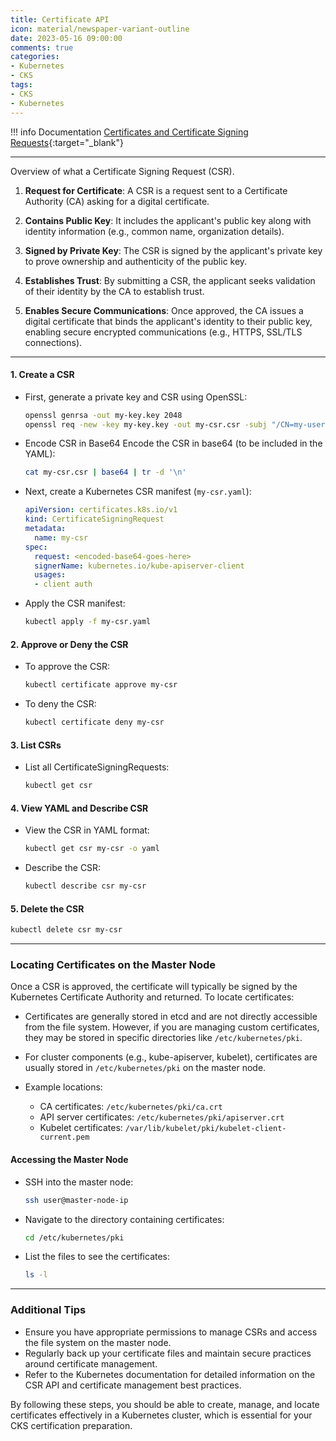 ```yaml
---
title: Certificate API
icon: material/newspaper-variant-outline
date: 2023-05-16 09:00:00
comments: true
categories:
- Kubernetes
- CKS
tags:
- CKS
- Kubernetes
---
```


!!! info Documentation
    [Certificates and Certificate Signing Requests](https://kubernetes.io/docs/reference/access-authn-authz/certificate-signing-requests/){:target="_blank"}

---
Overview of what a Certificate Signing Request (CSR).

1. **Request for Certificate**: A CSR is a request sent to a Certificate Authority (CA) asking for a digital certificate.
  
2. **Contains Public Key**: It includes the applicant's public key along with identity information (e.g., common name, organization details).

3. **Signed by Private Key**: The CSR is signed by the applicant's private key to prove ownership and authenticity of the public key.

4. **Establishes Trust**: By submitting a CSR, the applicant seeks validation of their identity by the CA to establish trust.

5. **Enables Secure Communications**: Once approved, the CA issues a digital certificate that binds the applicant's identity to their public key, enabling secure encrypted communications (e.g., HTTPS, SSL/TLS connections).

---

#### 1. Create a CSR

- First, generate a private key and CSR using OpenSSL:

  ```bash
  openssl genrsa -out my-key.key 2048
  openssl req -new -key my-key.key -out my-csr.csr -subj "/CN=my-user"
  ```

- Encode CSR in Base64
  Encode the CSR in base64 (to be included in the YAML):

  ```bash
  cat my-csr.csr | base64 | tr -d '\n'
  ```

- Next, create a Kubernetes CSR manifest (`my-csr.yaml`):

  ```yaml
  apiVersion: certificates.k8s.io/v1
  kind: CertificateSigningRequest
  metadata:
    name: my-csr
  spec:
    request: <encoded-base64-goes-here>
    signerName: kubernetes.io/kube-apiserver-client
    usages:
    - client auth
  ```

- Apply the CSR manifest:

  ```bash
  kubectl apply -f my-csr.yaml
  ```

#### 2. Approve or Deny the CSR

- To approve the CSR:

  ```bash
  kubectl certificate approve my-csr
  ```

- To deny the CSR:

  ```bash
  kubectl certificate deny my-csr
  ```

#### 3. List CSRs

- List all CertificateSigningRequests:

  ```bash
  kubectl get csr
  ```

#### 4. View YAML and Describe CSR

- View the CSR in YAML format:

  ```bash
  kubectl get csr my-csr -o yaml
  ```

- Describe the CSR:

  ```bash
  kubectl describe csr my-csr
  ```

#### 5. Delete the CSR

  ```bash
  kubectl delete csr my-csr
  ```

---

### Locating Certificates on the Master Node

Once a CSR is approved, the certificate will typically be signed by the Kubernetes Certificate Authority and returned. To locate certificates:

- Certificates are generally stored in etcd and are not directly accessible from the file system. However, if you are managing custom certificates, they may be stored in specific directories like `/etc/kubernetes/pki`.

- For cluster components (e.g., kube-apiserver, kubelet), certificates are usually stored in `/etc/kubernetes/pki` on the master node.

- Example locations:
  - CA certificates: `/etc/kubernetes/pki/ca.crt`
  - API server certificates: `/etc/kubernetes/pki/apiserver.crt`
  - Kubelet certificates: `/var/lib/kubelet/pki/kubelet-client-current.pem`

#### Accessing the Master Node

- SSH into the master node:

  ```bash
  ssh user@master-node-ip
  ```

- Navigate to the directory containing certificates:

  ```bash
  cd /etc/kubernetes/pki
  ```

- List the files to see the certificates:

  ```bash
  ls -l
  ```

---

### Additional Tips

- Ensure you have appropriate permissions to manage CSRs and access the file system on the master node.
- Regularly back up your certificate files and maintain secure practices around certificate management.
- Refer to the Kubernetes documentation for detailed information on the CSR API and certificate management best practices.

By following these steps, you should be able to create, manage, and locate certificates effectively in a Kubernetes cluster, which is essential for your CKS certification preparation.
